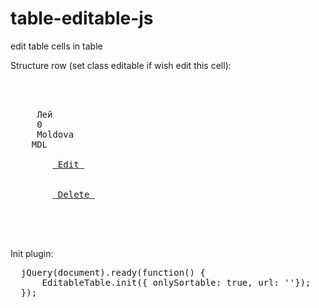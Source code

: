 # table-editable-js
edit table cells in table

Structure row (set class editable if wish edit this cell):
<pre>
 <div class=="container">
  <tr data-id="1">
    <td class="editable" data-name="Title"> Лей </td>
    <td class="editable" data-name="Cost"> 0 </td>
    <td class="editable" data-name="Country"> Moldova </td>
    <td class="editable" data-name="ShortTitle">MDL</td>
    <td>
        <a class="editRow" href="javascript:;"> Edit </a>
    </td>
    <td>
        <a class="delete" href="javascript:;"> Delete </a>
    </td>
  </tr>
  </div>
</pre>

Init plugin:
<pre>
  jQuery(document).ready(function() {
      EditableTable.init({ onlySortable: true, url: ''});
  });
 </pre>
